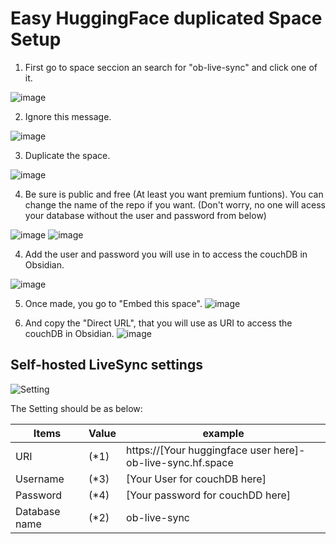 # Easy HuggingFace duplicated Space Setup

1. First go to space seccion an search for "ob-live-sync" and click one of it.

![image](https://github.com/Facni/obsidian-livesync/assets/112446096/f27a8736-b4b4-4f16-93c2-b125f995b435)

2. Ignore this message.

![image](https://github.com/Facni/obsidian-livesync/assets/112446096/f8e1e925-4420-4ca9-b151-234d83f60746)

3. Duplicate the space.

![image](https://github.com/Facni/obsidian-livesync/assets/112446096/fba7d216-e269-40ba-92eb-13ccf63f2b85)

4. Be sure is public and free (At least you want premium funtions). You can change the name of the repo if you want.
(Don't worry, no one will acess your database without the user and password from below)

![image](https://github.com/Facni/obsidian-livesync/assets/112446096/58329dbf-773d-4ee2-bef2-abee4fd7308b)
![image](https://github.com/Facni/obsidian-livesync/assets/112446096/f14dcefe-1559-436e-b418-ec8a5496f759)

4. Add the user and password you will use in to access the couchDB in Obsidian.

![image](https://github.com/Facni/obsidian-livesync/assets/112446096/7425c131-f7d3-4a2b-9bd9-70110187e22a)

5. Once made, you go to "Embed this space".
![image](https://github.com/Facni/obsidian-livesync/assets/112446096/76b05e1d-53b5-4253-bcb6-9b1fa3095e1d)

6. And copy the "Direct URL", that you will use as URI to access the couchDB in Obsidian.
![image](https://github.com/Facni/obsidian-livesync/assets/112446096/923be2a8-3254-45a1-8227-d66ec44255bf)

## Self-hosted LiveSync settings

![Setting](../images/remote_db_setting.png)

The Setting should be as below:

| Items         | Value | example                                                           |
| ------------- | ----- | ----------------------------------------------------------------- |
| URI           | (\*1) | https://[Your huggingface user here]-ob-live-sync.hf.space |
| Username      | (\*3) | [Your User for couchDB here]            |
| Password      | (\*4) | [Your password for couchDD here]                                  |
| Database name | (\*2) | ob-live-sync                                                         |

